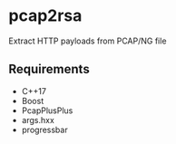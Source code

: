 # pcap2rsa
Extract HTTP payloads from PCAP/NG file

## Requirements

- C++17
- Boost
- PcapPlusPlus
- args.hxx
- progressbar
